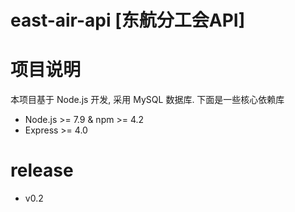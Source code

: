 # east-air-api [东航分工会API]

# 项目说明

本项目基于 Node.js 开发, 采用 MySQL 数据库. 下面是一些核心依赖库

* Node.js >= 7.9 & npm >= 4.2
* Express >= 4.0

# release

* v0.2

